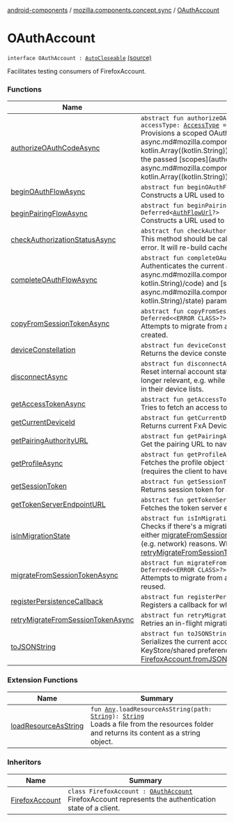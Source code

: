 [android-components](../../index.md) / [mozilla.components.concept.sync](../index.md) / [OAuthAccount](./index.md)

# OAuthAccount

`interface OAuthAccount : `[`AutoCloseable`](http://docs.oracle.com/javase/7/docs/api/java/lang/AutoCloseable.html) [(source)](https://github.com/mozilla-mobile/android-components/blob/master/components/concept/sync/src/main/java/mozilla/components/concept/sync/OAuthAccount.kt#L70)

Facilitates testing consumers of FirefoxAccount.

### Functions

| Name | Summary |
|---|---|
| [authorizeOAuthCodeAsync](authorize-o-auth-code-async.md) | `abstract fun authorizeOAuthCodeAsync(clientId: `[`String`](https://kotlinlang.org/api/latest/jvm/stdlib/kotlin/-string/index.html)`, scopes: `[`Array`](https://kotlinlang.org/api/latest/jvm/stdlib/kotlin/-array/index.html)`<`[`String`](https://kotlinlang.org/api/latest/jvm/stdlib/kotlin/-string/index.html)`>, state: `[`String`](https://kotlinlang.org/api/latest/jvm/stdlib/kotlin/-string/index.html)`, accessType: `[`AccessType`](../-access-type/index.md)` = AccessType.ONLINE): Deferred<`[`String`](https://kotlinlang.org/api/latest/jvm/stdlib/kotlin/-string/index.html)`?>`<br>Provisions a scoped OAuth code for a given [clientId](authorize-o-auth-code-async.md#mozilla.components.concept.sync.OAuthAccount$authorizeOAuthCodeAsync(kotlin.String, kotlin.Array((kotlin.String)), kotlin.String, mozilla.components.concept.sync.AccessType)/clientId) and the passed [scopes](authorize-o-auth-code-async.md#mozilla.components.concept.sync.OAuthAccount$authorizeOAuthCodeAsync(kotlin.String, kotlin.Array((kotlin.String)), kotlin.String, mozilla.components.concept.sync.AccessType)/scopes). |
| [beginOAuthFlowAsync](begin-o-auth-flow-async.md) | `abstract fun beginOAuthFlowAsync(scopes: `[`Set`](https://kotlinlang.org/api/latest/jvm/stdlib/kotlin.collections/-set/index.html)`<`[`String`](https://kotlinlang.org/api/latest/jvm/stdlib/kotlin/-string/index.html)`>): Deferred<`[`AuthFlowUrl`](../-auth-flow-url/index.md)`?>`<br>Constructs a URL used to begin the OAuth flow for the requested scopes and keys. |
| [beginPairingFlowAsync](begin-pairing-flow-async.md) | `abstract fun beginPairingFlowAsync(pairingUrl: `[`String`](https://kotlinlang.org/api/latest/jvm/stdlib/kotlin/-string/index.html)`, scopes: `[`Set`](https://kotlinlang.org/api/latest/jvm/stdlib/kotlin.collections/-set/index.html)`<`[`String`](https://kotlinlang.org/api/latest/jvm/stdlib/kotlin/-string/index.html)`>): Deferred<`[`AuthFlowUrl`](../-auth-flow-url/index.md)`?>`<br>Constructs a URL used to begin the pairing flow for the requested scopes and pairingUrl. |
| [checkAuthorizationStatusAsync](check-authorization-status-async.md) | `abstract fun checkAuthorizationStatusAsync(singleScope: `[`String`](https://kotlinlang.org/api/latest/jvm/stdlib/kotlin/-string/index.html)`): Deferred<`[`Boolean`](https://kotlinlang.org/api/latest/jvm/stdlib/kotlin/-boolean/index.html)`?>`<br>This method should be called when a request made with an OAuth token failed with an authentication error. It will re-build cached state and perform a connectivity check. |
| [completeOAuthFlowAsync](complete-o-auth-flow-async.md) | `abstract fun completeOAuthFlowAsync(code: `[`String`](https://kotlinlang.org/api/latest/jvm/stdlib/kotlin/-string/index.html)`, state: `[`String`](https://kotlinlang.org/api/latest/jvm/stdlib/kotlin/-string/index.html)`): Deferred<`[`Boolean`](https://kotlinlang.org/api/latest/jvm/stdlib/kotlin/-boolean/index.html)`>`<br>Authenticates the current account using the [code](complete-o-auth-flow-async.md#mozilla.components.concept.sync.OAuthAccount$completeOAuthFlowAsync(kotlin.String, kotlin.String)/code) and [state](complete-o-auth-flow-async.md#mozilla.components.concept.sync.OAuthAccount$completeOAuthFlowAsync(kotlin.String, kotlin.String)/state) parameters obtained via the OAuth flow initiated by [beginOAuthFlowAsync](begin-o-auth-flow-async.md). |
| [copyFromSessionTokenAsync](copy-from-session-token-async.md) | `abstract fun copyFromSessionTokenAsync(sessionToken: `[`String`](https://kotlinlang.org/api/latest/jvm/stdlib/kotlin/-string/index.html)`, kSync: `[`String`](https://kotlinlang.org/api/latest/jvm/stdlib/kotlin/-string/index.html)`, kXCS: `[`String`](https://kotlinlang.org/api/latest/jvm/stdlib/kotlin/-string/index.html)`): Deferred<<ERROR CLASS>?>`<br>Attempts to migrate from an existing session token without user input. New session token will be created. |
| [deviceConstellation](device-constellation.md) | `abstract fun deviceConstellation(): `[`DeviceConstellation`](../-device-constellation/index.md)<br>Returns the device constellation for the current account |
| [disconnectAsync](disconnect-async.md) | `abstract fun disconnectAsync(): Deferred<`[`Boolean`](https://kotlinlang.org/api/latest/jvm/stdlib/kotlin/-boolean/index.html)`>`<br>Reset internal account state and destroy current device record. Use this when device record is no longer relevant, e.g. while logging out. On success, other devices will no longer see the current device in their device lists. |
| [getAccessTokenAsync](get-access-token-async.md) | `abstract fun getAccessTokenAsync(singleScope: `[`String`](https://kotlinlang.org/api/latest/jvm/stdlib/kotlin/-string/index.html)`): Deferred<`[`AccessTokenInfo`](../-access-token-info/index.md)`?>`<br>Tries to fetch an access token for the given scope. |
| [getCurrentDeviceId](get-current-device-id.md) | `abstract fun getCurrentDeviceId(): `[`String`](https://kotlinlang.org/api/latest/jvm/stdlib/kotlin/-string/index.html)`?`<br>Returns current FxA Device ID for an authenticated account. |
| [getPairingAuthorityURL](get-pairing-authority-u-r-l.md) | `abstract fun getPairingAuthorityURL(): `[`String`](https://kotlinlang.org/api/latest/jvm/stdlib/kotlin/-string/index.html)<br>Get the pairing URL to navigate to on the Authority side (typically a computer). |
| [getProfileAsync](get-profile-async.md) | `abstract fun getProfileAsync(ignoreCache: `[`Boolean`](https://kotlinlang.org/api/latest/jvm/stdlib/kotlin/-boolean/index.html)` = false): Deferred<`[`Profile`](../-profile/index.md)`?>`<br>Fetches the profile object for the current client either from the existing cached state or from the server (requires the client to have access to the profile scope). |
| [getSessionToken](get-session-token.md) | `abstract fun getSessionToken(): `[`String`](https://kotlinlang.org/api/latest/jvm/stdlib/kotlin/-string/index.html)`?`<br>Returns session token for an authenticated account. |
| [getTokenServerEndpointURL](get-token-server-endpoint-u-r-l.md) | `abstract fun getTokenServerEndpointURL(): `[`String`](https://kotlinlang.org/api/latest/jvm/stdlib/kotlin/-string/index.html)<br>Fetches the token server endpoint, for authentication using the SAML bearer flow. |
| [isInMigrationState](is-in-migration-state.md) | `abstract fun isInMigrationState(): `[`InFlightMigrationState`](../-in-flight-migration-state/index.md)<br>Checks if there's a migration in-flight. An in-flight migration means that we've tried to migrate via either [migrateFromSessionTokenAsync](migrate-from-session-token-async.md) or [copyFromSessionTokenAsync](copy-from-session-token-async.md), and failed for intermittent (e.g. network) reasons. When an in-flight migration is present, we can retry using [retryMigrateFromSessionTokenAsync](retry-migrate-from-session-token-async.md). |
| [migrateFromSessionTokenAsync](migrate-from-session-token-async.md) | `abstract fun migrateFromSessionTokenAsync(sessionToken: `[`String`](https://kotlinlang.org/api/latest/jvm/stdlib/kotlin/-string/index.html)`, kSync: `[`String`](https://kotlinlang.org/api/latest/jvm/stdlib/kotlin/-string/index.html)`, kXCS: `[`String`](https://kotlinlang.org/api/latest/jvm/stdlib/kotlin/-string/index.html)`): Deferred<<ERROR CLASS>?>`<br>Attempts to migrate from an existing session token without user input. Passed-in session token will be reused. |
| [registerPersistenceCallback](register-persistence-callback.md) | `abstract fun registerPersistenceCallback(callback: `[`StatePersistenceCallback`](../-state-persistence-callback/index.md)`): `[`Unit`](https://kotlinlang.org/api/latest/jvm/stdlib/kotlin/-unit/index.html)<br>Registers a callback for when the account state gets persisted |
| [retryMigrateFromSessionTokenAsync](retry-migrate-from-session-token-async.md) | `abstract fun retryMigrateFromSessionTokenAsync(): Deferred<<ERROR CLASS>?>`<br>Retries an in-flight migration attempt. |
| [toJSONString](to-j-s-o-n-string.md) | `abstract fun toJSONString(): `[`String`](https://kotlinlang.org/api/latest/jvm/stdlib/kotlin/-string/index.html)<br>Serializes the current account's authentication state as a JSON string, for persistence in the Android KeyStore/shared preferences. The authentication state can be restored using [FirefoxAccount.fromJSONString](#). |

### Extension Functions

| Name | Summary |
|---|---|
| [loadResourceAsString](../../mozilla.components.support.test.file/kotlin.-any/load-resource-as-string.md) | `fun `[`Any`](https://kotlinlang.org/api/latest/jvm/stdlib/kotlin/-any/index.html)`.loadResourceAsString(path: `[`String`](https://kotlinlang.org/api/latest/jvm/stdlib/kotlin/-string/index.html)`): `[`String`](https://kotlinlang.org/api/latest/jvm/stdlib/kotlin/-string/index.html)<br>Loads a file from the resources folder and returns its content as a string object. |

### Inheritors

| Name | Summary |
|---|---|
| [FirefoxAccount](../../mozilla.components.service.fxa/-firefox-account/index.md) | `class FirefoxAccount : `[`OAuthAccount`](./index.md)<br>FirefoxAccount represents the authentication state of a client. |
